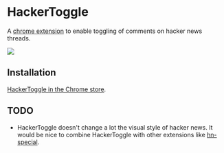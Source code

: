 # HackerToggle

A [chrome extension](https://chrome.google.com/webstore/detail/hackertoggle/jppolmfnokmkfjndkngoikbcalphlcem) to enable toggling of comments on hacker news threads.

<img src="https://raw.github.com/EmmanuelOga/hackerToggle/master/hackertoggle.png">

## Installation

[HackerToggle in the Chrome store](https://chrome.google.com/webstore/detail/hackertoggle/jppolmfnokmkfjndkngoikbcalphlcem).

## TODO

* HackerToggle doesn't change a lot the visual style of hacker news.
It would be nice to combine HackerToggle with other extensions like
[hn-special](https://github.com/gabrielecirulli/hn-special).
